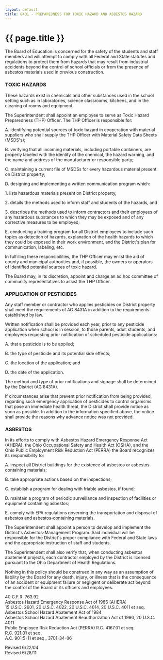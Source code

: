 ```yaml
---
layout: default
title: 8431 - PREPAREDNESS FOR TOXIC HAZARD AND ASBESTOS HAZARD
---
```


{{ page.title }}
================

The Board of Education is concerned for the safety of the students and
staff members and will attempt to comply with all Federal and State
statutes and regulations to protect them from hazards that may result
from industrial accidents beyond the control of school officials or from
the presence of asbestos materials used in previous construction.

### TOXIC HAZARDS

These hazards exist in chemicals and other substances used in the school
setting such as in laboratories, science classrooms, kitchens, and in
the cleaning of rooms and equipment.

The Superintendent shall appoint an employee to serve as Toxic Hazard
Preparedness (THP) Officer. The THP Officer is responsible for:

A. identifying potential sources of toxic hazard in cooperation with
material suppliers who shall supply the THP Officer with Material Safety
Data Sheets (MSDS's);

B. verifying that all incoming materials, including portable containers,
are properly labeled with the identity of the chemical, the hazard
warning, and the name and address of the manufacturer or responsible
party;

C. maintaining a current file of MSDSs for every hazardous material
present on District property;

D. designing and implementing a written communication program which:

​1. lists hazardous materials present on District property,

​2. details the methods used to inform staff and students of the
hazards, and

​3. describes the methods used to inform contractors and their employees
of any hazardous substances to which they may be exposed and of any
corrective measures to be employed;

E. conducting a training program for all District employees to include
such topics as detection of hazards, explanation of the health hazards
to which they could be exposed in their work environment, and the
District's plan for communication, labeling, etc.

In fulfilling these responsibilities, the THP Officer may enlist the aid
of county and municipal authorities and, if possible, the owners or
operators of identified potential sources of toxic hazard.

The Board may, in its discretion, appoint and charge an ad hoc committee
of community representatives to assist the THP Officer.

### APPLICATION OF PESTICIDES

Any staff member or contractor who applies pesticides on District
property shall meet the requirements of AG 8431A in addition to the
requirements established by law.

Written notification shall be provided each year, prior to any pesticide
application when school is in session, to those parents, adult students,
and employees requesting prior notification of scheduled pesticide
applications:

A. that a pesticide is to be applied;

B. the type of pesticide and its potential side effects;

C. the location of the application; and

D. the date of the application.

The method and type of prior notifications and signage shall be
determined by the District (AG 8431A).

If circumstances arise that prevent prior notification from being
provided, regarding such emergency application of pesticides to control
organisms that pose an immediate health threat, the District shall
provide notice as soon as possible. In addition to the information
specified above, the notice shall provide the reasons why advance notice
was not provided.

### ASBESTOS

In its efforts to comply with Asbestos Hazard Emergency Response Act
(AHERA), the Ohio Occupational Safety and Health Act (OSHA), and the
Ohio Public Employment Risk Reduction Act (PERRA) the Board recognizes
its responsibility to:

A. inspect all District buildings for the existence of asbestos or
asbestos-containing materials;

B. take appropriate actions based on the inspections;

C. establish a program for dealing with friable asbestos, if found;

D. maintain a program of periodic surveillance and inspection of
facilities or equipment containing asbestos;

E. comply with EPA regulations governing the transportation and disposal
of asbestos and asbestos-containing materials.

The Superintendent shall appoint a person to develop and implement the
District's Asbestos-Management Program. Said individual will be
responsible for the District's proper compliance with Federal and State
laws and the appropriate instruction of staff and students.

The Superintendent shall also verify that, when conducting asbestos
abatement projects, each contractor employed by the District is licensed
pursuant to the Ohio Department of Health Regulations.

Nothing in this policy should be construed in any way as an assumption
of liability by the Board for any death, injury, or illness that is the
consequence of an accident or equipment failure or negligent or
deliberate act beyond the control of the Board or its officers and
employees.

40 C.F.R. 763.92\
 Asbestos Hazard Emergency Response Act of 1986 (AHERA)\
 15 U.S.C. 2601, 20 U.S.C. 4022, 20 U.S.C. 4014, 20 U.S.C. 4011 et seq.\
 Asbestos School Hazard Abatement Act of 1984\
 Asbestos School Hazard Abatement Reauthorization Act of 1990, 20 U.S.C.
4011\
 Public Employee Risk Reduction Act (PERRA) R.C. 4167.01 et seq.\
 R.C. 921.01 et seq.\
 A.C. 901:5-11 et seq., 3701-34-06

Revised 6/22/04\
 Revised 6/28/11
